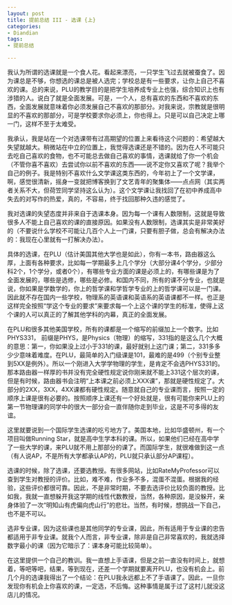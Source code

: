 ```yaml
---
layout: post
title: 提前总结 III - 选课 {上}
categories:
- Diandian
tags:
- 提前总结

---
```

<p>我认为所谓的选课就是一个食人花。看起来漂亮，一只学生飞过去就被蚕食了。因为课总是不够，你想选的课总是被人选完；学校总是有一些要求，让你上自己不喜欢的课。总的来说，PLU的教学目的是把学生培养成专业上也强，综合知识上也有涉猎的人。说白了就是全面发展。可是，一个人，总有喜欢的东西和不喜欢的东西，全面发展就意味着你必须发展自己不喜欢的那部分。对我来说，宗教就是很明显的不喜欢的那部分，可是学校要求你必须上，你也得上。只是可以自己决定上哪一门，这样不至于太难受。</p>
<p>我承认，我是站在一个对选课带有过高期望的位置上来看待这个问题的：希望越大失望就越大。稍微站在中立的位置上，我觉得选课还是不错的。因为在人不可能只去吃自己喜欢的食物，也不可能总去做自己喜欢的事情，选课就给了你一个机会（不管你喜不喜欢）去尝试你以前不喜欢的东西——说不定你又喜欢了呢？我举个自己的例子。我是特别不喜欢什么文学课这类东西的，今年初上了一个文学课，啊，感觉很清新，摇身一变就把博客换到了文艺青年的聚集体——点点网（其实两者关系不大，但荷笠同学坚持这么认为）。这个文学课让我找回了在初中养成高中失去的对写作的热爱，真的，不容易，终于找回那种久违的感觉了。</p>
<p>我对选课的失望态度并非来自于选课本身。因为每一个课有人数限制，这就是导致很多人不能上自己喜欢的课的直接原因。如果没有人数限制，选课其实是非常美好的（不要说什么学校不可能让几百个人上一门课，只要有胆子做，总会有解决办法的：我现在心里就有一打解决办法）。</p>
<p>具体的选课，在PLU（估计美国其他大学也是如此），你有一本书，路由器这么厚，上面有各种要求，比如每一学期最多上几个学分（大部分课4个学分，少部分科2个，1个学分，或者0个），有哪些专业方面的课是必须上的，有哪些课是为了全面发展的，哪些是选修，哪些是必修。和国内不同，所有的课不分专业，也就是说，你如果是学数学的，你上的哲学课和学哲学专业的上的哲学课可以是一门课。因此就不存在国内一些学校，物理系的英语课和英语系的英语课都不一样。也正是这样完全按照“学这个专业的要求”来要求每一个上这个课的学生的标准，使得上这个课的人可以真正的了解其他学科的内幕，真正的全面发展。</p>
<p>在PLU和很多其他美国学校，所有的课都是一个缩写的前缀加上一个数字。比如PHYS331， 前缀是PHYS，是Physics（物理）的缩写，331指的是这么几个大概的意思：第一，你如果没上过小于331的课，最好就别上这门课；第二，331多多少少意味着难度。在PLU，最简单的入门级课是101，最难的是499（个别专业整到5XX是例外）。所以一个刚进入大学学物理的学生，是肯定不会选PHYS331的。那本路由器一样厚的书并没有完全硬性规定说你刚来就不能上331这个层次的课，但是有时候，路由器书会注明“上本课之前必须上XXX课”，那就是硬性规定了。大部分的2XX，3XX，4XX课都有硬性规定。随意就自己的专业课而言，按照一定的顺序上课是很有必要的。按照顺序上课还有一个好处就是，很有可能你来PLU上的第一节物理课的同学中的很大一部分会一直伴随你走到毕业，这是不可多得的友谊。</p>
<p>这里就要说到一个国际学生选课的吃亏地方了。美国本地，比如华盛顿州，有一个项目叫做Running Star，就是高中生学本科的课。所以，如果他们已经在高中学了一些大学的课，来PLU就不用上那部分的课了。而国际学生，就很难做到这一点（有人说AP，不是所有大学都承认AP的，PLU就只承认部分AP课程）。</p>
<p>选课的时候，除了选课，还要选教授。有很多网站，比如RateMyProfessor可以查到学生对教授的评价。比如，难不难，作业多不多，混蛋不混蛋。根据我的经验，这些评价都很可靠。因此，不是非常时期，不要去选评价比较负面的教授。比如我，我就一直想躲开我这学期的线性代数教授，当然，各种原因，是没躲开，亲身体验了一次“明知山有虎偏向虎山行”的悲壮。当然，有时候，想挑战一下自己，也不是不可以。</p>
<p>选非专业课，因为这些课也是其他同学的专业课，因此，所有适用于专业课的忠告都适用于非专业课。就我个人而言，非专业课，除非是自己非常喜欢的，我就选择数字最小的课（因为它暗示了：课本身可能比较简单）。</p>
<p>在这里提供一个自己的教训。我一直想上手语课，但是之前一直没有时间上，就想着，等吧等吧，结果，等到现在，还差一个学期就要离开PLU，也没有机会上。前几个月的选课我得出了一个结论：在PLU我永远都上不了手语课了。因此，一旦你发现你有机会上你喜欢的课，一定选，不后悔。这种事情是属于过了这村儿就没这店儿的情况。</p>